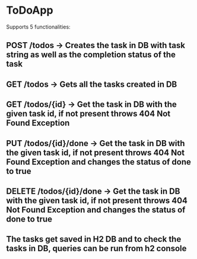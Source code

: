 # ToDoApp

Supports 5 functionalities:
## POST /todos -> Creates the task in DB with task string as well as the completion status of the task
## GET /todos -> Gets all the tasks created in DB
## GET /todos/{id} -> Get the task in DB with the given task id, if not present throws 404 Not Found Exception
## PUT /todos/{id}/done -> Get the task in DB with the given task id, if not present throws 404 Not Found Exception and changes the status of done to true
## DELETE /todos/{id}/done -> Get the task in DB with the given task id, if not present throws 404 Not Found Exception and changes the status of done to true

## The tasks get saved in H2 DB and to check the tasks in DB, queries can be run from h2 console
